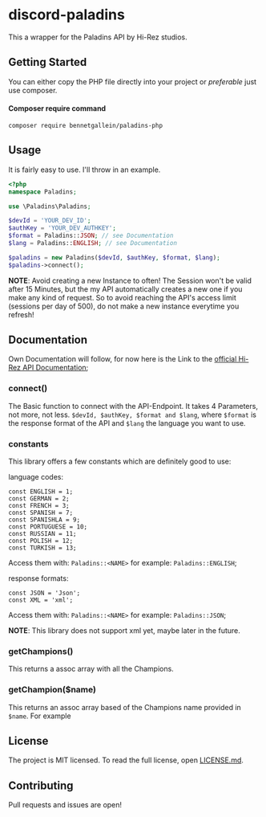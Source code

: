 # discord-paladins

This a wrapper for the Paladins API by Hi-Rez studios.

## Getting Started

You can either copy the PHP file directly into your project or _preferable_ just use composer.

#### Composer require command
`composer require bennetgallein/paladins-php`

## Usage

It is fairly easy to use. I'll throw in an example.

```php
<?php
namespace Paladins;

use \Paladins\Paladins;

$devId = 'YOUR_DEV_ID';
$authKey = 'YOUR_DEV_AUTHKEY';
$format = Paladins::JSON; // see Documentation
$lang = Paladins::ENGLISH; // see Documentation

$paladins = new Paladins($devId, $authKey, $format, $lang);
$paladins->connect();
```

__NOTE__: Avoid creating a new Instance to often! The Session won't be valid after 15 Minutes, but the my API automatically creates a new one if you make any kind of request. So to avoid reaching the API's access limit (sessions per day of 500), do not make a new instance everytime you refresh!
## Documentation

Own Documentation will follow, for now here is the Link to the [official Hi-Rez API Documentation](https://docs.google.com/document/d/1OFS-3ocSx-1Rvg4afAnEHlT3917MAK_6eJTR6rzr-BM/edit);

### connect()

The Basic function to connect with the API-Endpoint. It takes 4 Parameters, not more, not less.
`$devId, $authKey, $format and $lang`, where `$format` is the response format of the API and `$lang` the language you want to use.

### constants

This library offers a few constants which are definitely good to use:

language codes:
```
const ENGLISH = 1;
const GERMAN = 2;
const FRENCH = 3;
const SPANISH = 7;
const SPANISHLA = 9;
const PORTUGUESE = 10;
const RUSSIAN = 11;
const POLISH = 12;
const TURKISH = 13;
```
Access them with: `Paladins::<NAME>` for example: `Paladins::ENGLISH`;

response formats:
```
const JSON = 'Json';
const XML = 'xml';
```
Access them with: `Paladins::<NAME>` for example: `Paladins::JSON`;

__NOTE__: This library does not support xml yet, maybe later in the future.

### getChampions()

This returns a assoc array with all the Champions.

### getChampion($name)

This returns an assoc array based of the Champions name provided in `$name`. For example

## License

The project is MIT licensed. To read the full license, open [LICENSE.md](LICENSE.md).

## Contributing

Pull requests and issues are open!
